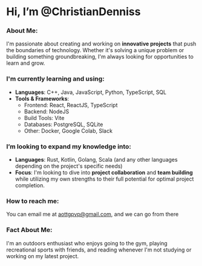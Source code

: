 # Hi, I’m @ChristianDenniss

### About Me:
I'm passionate about creating and working on **innovative projects** that push the boundaries of technology. Whether it's solving a unique problem or building something groundbreaking, I'm always looking for opportunities to learn and grow.

### I'm currently learning and using:
- **Languages**: C++, Java, JavaScript, Python, TypeScript, SQL
- **Tools & Frameworks**: 
  - Frontend: React, ReactJS, TypeScript
  - Backend: NodeJS
  - Build Tools: Vite
  - Databases: PostgreSQL, SQLite
  - Other: Docker, Google Colab, Slack

### I’m looking to expand my knowledge into:
- **Languages**: Rust, Kotlin, Golang, Scala (and any other languages depending on the project's specific needs)
- **Focus**: I'm looking to dive into **project collaboration** and **team building** while utilizing my own strengths to their full potential for optimal project completion.

### How to reach me:
You can email me at [aottgpvp@gmail.com](mailto:aottgpvp@gmail.com), and we can go from there

### Fact About Me:
I'm an outdoors enthusiast who enjoys going to the gym, playing recreational sports with friends, and reading whenever I'm not studying or working on my latest project.
